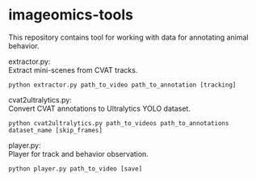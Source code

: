 # imageomics-tools
This repository contains tool for working with data for annotating animal behavior.

extractor.py:\
Extract mini-scenes from CVAT tracks.
```
python extractor.py path_to_video path_to_annotation [tracking]
```

cvat2ultralytics.py:\
Convert CVAT annotations to Ultralytics YOLO dataset.
```
python cvat2ultralytics.py path_to_videos path_to_annotations dataset_name [skip_frames]
```

player.py:\
Player for track and behavior observation.
```
python player.py path_to_video [save]
```